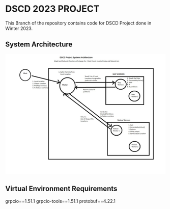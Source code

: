 # DSCD 2023 PROJECT
 
This Branch of the repository contains code for DSCD Project done in Winter 2023.

## System Architecture
![alt System_Architecture](https://github.com/sagar19197/DSCD_Assignments/blob/Project/System_arch.jpg?raw=true)

## Virtual Environment Requirements
grpcio==1.51.1
grpcio-tools==1.51.1
protobuf==4.22.1

